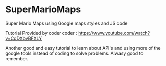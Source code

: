 # SuperMarioMaps
Super Mario Maps using Google maps styles and JS code

Tutorial Provided by coder coder : https://www.youtube.com/watch?v=CdDXbvBFXLY

Another good and easy tutorial to learn about API's and using more of the google tools instead of coding to solve problems. Alwasy good to remember.  
